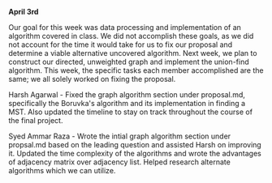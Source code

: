 **April 3rd**

Our goal for this week was data processing and implementation of an algorithm covered in class. We did not accomplish these goals, as we did not account for the time it would take for us to fix our proposal and determine a viable alternative uncovered algorithm. Next week, we plan to construct our directed, unweighted graph and implement the union-find algorithm. This week, the specific tasks each member accomplished are the same; we all solely worked on fixing the proposal.

Harsh Agarwal - Fixed the graph algorithm section under proposal.md, specifically the Boruvka's algorithm and its implementation in finding a MST. Also updated the timeline to stay on track throughout the course of the final project. 

Syed Ammar Raza - Wrote the intial graph algorithm section under propsal.md based on the leading question and assisted Harsh on improving it. Updated the time complexity of the algorithms and wrote the advantages of adjacency matrix over adjacency list. Helped research alternate algorithms which we can utilize. 
